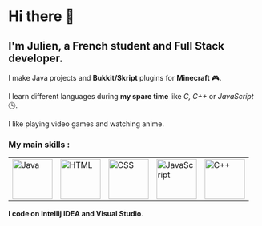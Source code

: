 <h1>Hi there 👋</h1> 

<h2>I'm Julien, a French student and Full Stack developer.</h2> 

I make Java projects and **Bukkit/Skript** plugins for **Minecraft** 🎮.

I learn different languages during **my spare time** like *C, C++* or *JavaScript* 🕓.

I like playing video games and watching anime.

### My main skills :
<table>
  <tr>
    <td><img src="https://cdn-icons-png.flaticon.com/512/5968/5968282.png" width=80 height=80 title="Java"</td>
    <td><img src="https://cdn-icons-png.flaticon.com/512/732/732212.png" width=80 height=80 title="HTML"></td>
    <td><img src="https://cdn-icons-png.flaticon.com/512/5968/5968242.png" width=80 height=80 title="CSS"</td>
    <td><img src="https://cdn-icons-png.flaticon.com/512/5968/5968292.png" width=80 height=80 title="JavaScript"</td>
    <td><img src="https://cdn-icons-png.flaticon.com/512/6132/6132222.png" width=80 height=80 title="C++"</td>
  </tr>
</table>

**I code on Intellij IDEA and Visual Studio**.
